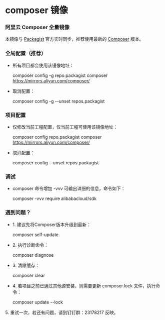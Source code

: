 # composer 镜像


### 阿里云 Composer 全量镜像

本镜像与 [Packagist](https://packagist.org/) 官方实时同步，推荐使用最新的 [Composer](https://getcomposer.org/) 版本。

### 全局配置（推荐）

*   所有项目都会使用该镜像地址：

    composer config -g repo.packagist composer https://mirrors.aliyun.com/composer/

*   取消配置：

    composer config -g --unset repos.packagist

### 项目配置

*   仅修改当前工程配置，仅当前工程可使用该镜像地址：

    composer config repo.packagist composer https://mirrors.aliyun.com/composer/

*   取消配置：

    composer config --unset repos.packagist

### 调试

*   composer 命令增加 -vvv 可输出详细的信息，命令如下：

    composer -vvv require alibabacloud/sdk

### 遇到问题？

*   1\. 建议先将Composer版本升级到最新：

    composer self-update

*   2\. 执行诊断命令：

    composer diagnose

*   3\. 清除缓存：

    composer clear

*   4\. 若项目之前已通过其他源安装，则需要更新 composer.lock 文件，执行命令：

    composer update --lock

5\. 重试一次，若还有问题，请到钉钉群：23178217 反映。
